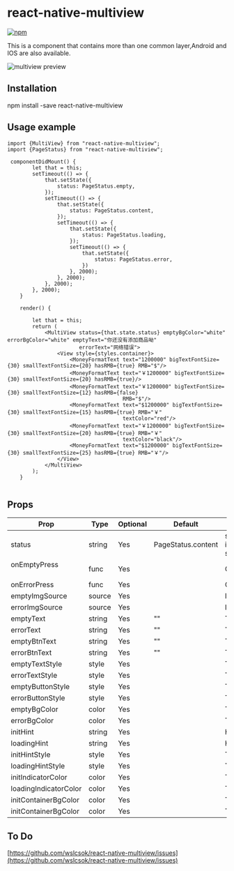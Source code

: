 # react-native-multiview
[![npm](https://img.shields.io/npm/v/npm.svg)](https://www.npmjs.com/package/react-native-multiview)

This is a component that contains more than one common layer,Android and IOS are also available.


![multiview preview](https://github.com/wslcsok/react-native-multiview/blob/master/example.gif)


## Installation
npm install -save react-native-multiview

## Usage example


```
import {MultiView} from "react-native-multiview";
import {PageStatus} from "react-native-multiview";

 componentDidMount() {
        let that = this;
        setTimeout(() => {
            that.setState({
                status: PageStatus.empty,
            });
            setTimeout(() => {
                that.setState({
                    status: PageStatus.content,
                });
                setTimeout(() => {
                    that.setState({
                        status: PageStatus.loading,
                    });
                    setTimeout(() => {
                        that.setState({
                            status: PageStatus.error,
                        })
                    }, 2000);
                }, 2000);
            }, 2000);
        }, 2000);
    }

    render() {

        let that = this;
        return (
            <MultiView status={that.state.status} emptyBgColor="white" errorBgColor="white" emptyText="你还没有添加商品呦"
                       errorText="网络错误">
                <View style={styles.container}>
                    <MoneyFormatText text="1200000" bigTextFontSize={30} smallTextFontSize={20} hasRMB={true} RMB="$"/>
                    <MoneyFormatText text="￥1200000" bigTextFontSize={30} smallTextFontSize={20} hasRMB={true}/>
                    <MoneyFormatText text="￥1200000" bigTextFontSize={30} smallTextFontSize={12} hasRMB={false}
                                     RMB="$"/>
                    <MoneyFormatText text="$1200000" bigTextFontSize={30} smallTextFontSize={15} hasRMB={true} RMB="￥"
                                     textColor="red"/>
                    <MoneyFormatText text="￥1200000" bigTextFontSize={30} smallTextFontSize={20} hasRMB={true} RMB="￥"
                                     textColor="black"/>
                    <MoneyFormatText text="$1200000" bigTextFontSize={30} smallTextFontSize={25} hasRMB={true} RMB="￥"/>
                </View>
            </MultiView>
        );
    }


```

## Props

Prop                    | Type   | Optional |     Default    | Description
------------------------| ------ | -------- |----------------| -----------
status                      | string | Yes      |PageStatus.content| status determines the current display of that page,which includes{PageStatus.error,PageStatus.empty,PageStatus.content,PageStatus.init,PageStatus.loading}five status.   
onEmptyPress                | func   | Yes      |                    | Click event of empty page button
onErrorPress                | func   | Yes      |                    | Click event of error page button
emptyImgSource              | source | Yes      |                    | Image of empty page show
errorImgSource              | source | Yes      |                    | Image of error page show
emptyText                   | string | Yes      |         ""         | Text of empty page desc
errorText                   | string | Yes      |         ""         | Text of error page desc
emptyBtnText                | string | Yes      |         ""         | Text of empty page button,Display when it is not empty,Default does not display
errorBtnText                | string | Yes      |         ""         | Text of error page button,Display when it is not empty,Default does not display
emptyTextStyle              | style  | Yes      |                    | The style of empty page text
errorTextStyle              | style  | Yes      |                    | The style of error page text
emptyButtonStyle            | style  | Yes      |                    | The style of empty page button
errorButtonStyle            | style  | Yes      |                    | The style of error page button
emptyBgColor                | color  | Yes      |                    | The backgroundcolor of empty page
errorBgColor                | color  | Yes      |                    | The backgroundcolor of error page
initHint                    | string | Yes      |                    | Hint of init page ActivityIndicator
loadingHint                 | string | Yes      |                    | Hint of loading page ActivityIndicator
initHintStyle               | style  | Yes      |                    | The style of init page initHint
loadingHintStyle            | style  | Yes      |                    | The style of loading page loadingHint
initIndicatorColor          | color  | Yes      |                    | The color of init page ActivityIndicator
loadingIndicatorColor       | color  | Yes      |                    | The color of loading page ActivityIndicator
initContainerBgColor        | color  | Yes      |                    | The backgroundcolor init page ActivityIndicator container
initContainerBgColor        | color  | Yes      |                    | The backgroundcolor loading page ActivityIndicator container


## To Do

[https://github.com/wslcsok/react-native-multiview/issues](https://github.com/wslcsok/react-native-multiview/issues)
